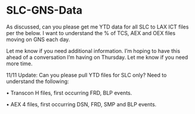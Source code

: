 # SLC-GNS-Data

As discussed, can you please get me YTD data for all SLC to LAX ICT files per the below. I want to understand the % of TCS, AEX and OEX files moving on GNS each day. 

Let me know if you need additional information. I’m hoping to have this ahead of a conversation I’m having on Thursday. Let me know if you need more time. 

11/11 Update:
Can you please pull YTD files for SLC only? Need to understand the following:

•	Transcon H files, first occurring FRD, BLP events.

•	AEX 4 files, first occurring DSN, FRD, SMP and BLP events.
